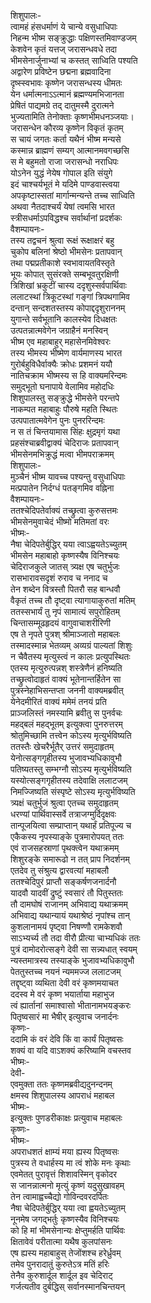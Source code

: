 शिशुपालः-  
त्वामहं हंसधर्माणं ये चान्ये वसुधाधिपाः  
निहन्म भीष्म सङ्क्रुद्धाः पक्षिणस्तमिवाण्डजम्  
केशवेन कृतं यत्तज् जरासन्धवधे तदा  
भीमसेनार्जुनाभ्यां च कस्तत् साध्विति पश्यति  
अद्वारेण प्रविष्टेन छद्मना ब्रह्मवादिना  
दृष्स्स्वभावः कृष्णेन जरासन्धस्य धीमतः  
येन धर्मात्मनाऽऽत्मानं ब्रह्मण्यमभिजानता  
प्रेषितं पाद्यमग्रे तद् दातुमस्मै दुरात्मने  
भुज्यतामिति तेनोक्ताः कृष्णभीमधनञ्जयाः।  
जरासन्धेन कौरव्य कृष्णेन विकृतं कृतम्  
स चायं जगतः कर्ता यथैनं भीष्म मन्यसे  
कस्मान्न ब्राह्मणं सम्यग् आत्मानमवगच्छसि  
स मे बहुमतो राजा जरासन्धो नराधिपः  
योऽनेन युद्धं नेयेष गोपाल इति संयुगे  
इदं चाश्चर्यभूतं मे यदिमे पाण्डवास्त्वया  
अपकृष्टास्सतां मार्गान्मन्यन्ते तच्च साध्विति  
अथवा नैतदाश्चर्यं येषां त्वमसि भारत  
स्त्रीसधर्माऽपविद्धश्च सर्वार्थानां प्रदर्शकः  
वैशम्पायनः-  
तस्य तद्वचनं श्रुत्वा रूक्षं रूक्षाक्षरं बहु  
चुकोप बलिनां श्रेष्ठो भीमसेनः प्रतापवान्  
तथा पद्मप्रतीकाशे स्वभावायतविस्तृते  
भूयः कोपात् सुसंरक्ते सम्बभूवतुरक्षिणी  
त्रिशिखां भ्रकुटीं चास्य ददृशुस्सर्वपार्थिवाः  
ललाटस्थां त्रिकूटस्थां गङ्गां त्रिपथगामिव  
दन्तान् सन्दशतस्तस्य कोपाद्ददृशुराननम्  
युगान्ते सर्वभूतानि कालस्येव दिधक्षतः  
उत्पतन्नात्मवेगेन जग्राहैनं मनस्विन्  
भीष्म एव महाबाहुर् महासेनमिवेश्वरः  
तस्य भीमस्य भीष्मेण वार्यमाणस्य भारत  
गुरोर्बहुविधैर्वाक्यैः क्रोधः प्रशमनं ययौ  
नातिचक्राम भीष्मस्य स हि वाक्यमरिन्दमः  
समुद्भूतो घनापाये वेलामिव महोदधिः  
शिशुपालस्तु सङ्क्रुद्धे भीमसेने परन्तपे  
नाकम्पत महाबाहुः पौरुषे महति स्थितः  
उत्पपातात्मवेगेन पुनः पुनररिन्दमः  
न स तं चिन्तयामास सिंहः क्षुद्रमृगं यथा  
प्रहसंश्चाब्रवीद्वाक्यं चेदिराजः प्रतापवान्  
भीमसेनमभिक्रुद्धं मत्वा भीमपराक्रमम्  
शिशुपालः-  
मुञ्चैनं भीष्म यावच्च पश्यन्तु वसुधाधिपाः  
मत्प्रपातेन निर्दग्धं पतङ्गमिव वह्निना  
वैशम्पायनः-  
ततश्चेदिपतेर्वाक्यं तच्छ्रुत्वा कुरुसत्तमः  
भीमसेनमुवाचेदं भीष्मो मतिमतां वरः  
भीष्मः-  
नैषा चेदिपतेर्बुद्धिर् यया त्वाऽह्वयतेऽच्युतम्  
भीमसेन महाबाहो कृष्णस्यैष विनिश्चयः  
चेदिराजकुले जातस् त्र्यक्ष एष चतुर्भुजः  
रासभारावसदृशं रुराव च ननाद च  
तेन शब्देन वित्रस्तौ पितरौ सह बान्धवौ  
वैकृतं तच्च तौ दृष्ट्वा त्यागायाकुरुतां मतिम्  
ततस्सभार्यं तु नृपं सामात्यं सपुरोहितम्  
चिन्तासम्मूढहृदयं वागुवाचाशरीरिणी  
एष ते नृपते पुत्रश् श्रीमाञ्जातो महाबलः  
तस्मादस्मान्न भेतव्यम् अव्यग्रं पाल्यतां शिशुः  
न चैवैतस्य मृत्युस्त्वं न कालः प्रत्युपस्थितः  
एतस्य मृत्युरुत्पन्नश् शस्त्रेणैनं हनिष्यति  
तच्छ्रुत्वोदाहृतं वाक्यं भूतेनान्तर्हितेन सा  
पुत्रस्नेहाभिसन्तप्ता जननी वाक्यमब्रवीत्  
येनेदमीरितं वाक्यं ममेमं तनयं प्रति  
प्राञ्जलिस्तं नमस्यामि ब्रवीतु स पुनर्वचः  
महद्बलं महद्भूतम् इत्युक्त्वा पुनरुत्तरम्  
श्रोतुमिच्छामि तत्त्वेन कोऽस्य मृत्युर्भविष्यति  
ततस्तैः खेचरैर्भूतैर् उत्तरं समुदाहृतम्  
येनोत्सङ्गगृहीतस्य भुजावभ्यधिकावुभौ  
पतिष्यतस्तु सम्भग्नौ सोऽस्य मृत्युर्भविष्यति  
यस्योत्सङ्गगृहीतस्य तदेवाक्षि ललाटजम्  
निमज्जिष्यति संस्पृष्टे सोऽस्य मृत्युर्भविष्यति  
त्र्यक्षं चतुर्भुजं श्रुत्वा एतच्च समुदाहृतम्  
धरण्यां पार्थिवास्सर्वे तत्राजग्मुर्दिदृक्षवः  
तान्पूजयित्वा सम्प्राप्तान् यथार्हं प्रतिपूज्य च  
एकैकस्य नृपस्याङ्के पुत्रमारोपयत् ततः  
एवं राजसहस्राणां पृथक्त्वेन यथाक्रमम्  
शिशुरङ्के समारूढो न तत् प्राप निदर्शनम्  
एतदेव तु संश्रुत्य द्वारवत्यां महाबलौ  
ततश्चेदिपुरं प्राप्तौ सङ्कर्षणजनार्दनौ  
यादवौ यादवीं द्रुष्टुं स्वसारं तौ पितुस्ततः  
तौ दामघोषं राजानम् अभिवाद्य यथाक्रमम्  
अभिवाद्य यथान्यायं यथाश्रेष्ठं नृपांश्च तान्  
कुशलानामयं पृष्ट्वा निषण्णौ रामकेशवौ  
साऽभ्यर्च्य तौ तदा वीरौ प्रीत्या चाभ्यधिकं ततः  
पुत्रं दामोदरोत्सङ्गे देवी सा सन्न्यधात् स्वयम्  
न्यस्तमात्रस्य तस्याङ्के भुजावभ्यधिकावुभौ  
पेततुस्तच्च नयनं न्यममज्ज ललाटजम्  
तद्दृष्ट्वा व्यथिता देवी वरं कृष्णमयाचत  
ददस्व मे वरं कृष्ण भयार्ताया महाभुज  
त्वं ह्यार्तानां समाश्वासो भीतानामभयङ्करः  
पितृष्वसारं मा भैषीर् इत्युवाच जनार्दनः  
कृष्णः-  
ददामि कं वरं देवि किं वा कार्यं पितृष्वसः  
शक्यं वा यदि वाऽशक्यं करिष्यामि वचस्तव  
भीष्मः-  
देवी-  
एवमुक्ता ततः कृष्णमब्रवीद्यदुनन्दनम्  
क्षमस्व शिशुपालस्य आपराधं महाबल  
भीष्मः-  
इत्युक्तः पुणडरीकाक्षः प्रत्युवाच महाबलः  
कृष्णः-  
भीष्मः-  
अपराधशतं क्षाम्यं मया ह्यस्य पितृष्वसः  
पुत्रस्य ते वधार्हस्य मा त्वं शोके मनः कृथाः  
एवमेतत् पुरावृत्तं शिशावस्मिन् वृकोदर  
स जानन्नात्मनो मृत्युं कृष्णं यदुसुखावहम्  
तेन त्वामाह्वच्चैद्यो गोविन्दवरदर्पितः  
नैषा चेदिपतेर्बुद्धिर् यया त्वा ह्वयतेऽच्युतम्  
नूनमेष जगद्भर्तुः कृष्णस्यैव विनिश्चयः  
को हि मां भीमसेनान्यः क्षेप्तुमर्हति पार्थिवः  
क्षितावेवं परीतात्मा यथैष कुलपांसनः  
एष ह्यस्य महाबाहुस् तेजोंशश्च हरेर्ध्रुवम्  
तमेव पुनरादातुं कुरुतेऽत्र मतिं हरिः  
तेनैव कुरुशार्दूल शार्दूल इव चेदिराट्  
गर्जत्यतीव दुर्बद्धिस् सर्वानस्मानचिन्तयन्  
